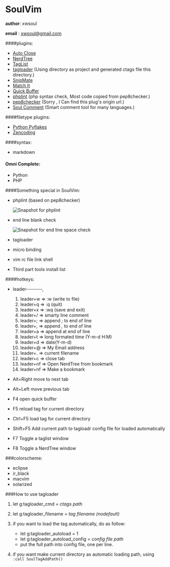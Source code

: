 SoulVim
==============

**author**: xwsoul

**email** : xwsoul@gmail.com


####plugins:

* [Auto Close](http://www.vim.org/scripts/script.php?script_id=2009)
* [NerdTree](http://www.vim.org/scripts/script.php?script_id=1658)
* [TagList](http://www.vim.org/scripts/script.php?script_id=273)
* [tagloader](https://github.com/xwsoul/SoulVim/blob/master/plugin/tagloader.vim) (Using directory as project and generated ctags file this directory.)
* [SnipMate](http://www.vim.org/scripts/script.php?script_id=2540)
* [Match It](http://www.vim.org/scripts/script.php?script_id=39)
* [Quick Buffer](http://vim.sourceforge.net/scripts/script.php?script_id=1910)
* [phplint](https://github.com/xwsoul/SoulVim/blob/master/plugin/phplint.vim) (php syntax check, Most code copied from pep8checker.)
* [pep8checker](https://github.com/xwsoul/SoulVim/blob/master/plugin/pep8checker.vim) (Sorry , I Can find this plug's origin url.)
* [Soul Comment](https://github.com/xwsoul/SoulVim/blob/master/plugin/SoulComment.vim) (Smart comment tool for many languages.)


####filetype plugins:

* [Python Pyflakes](https://github.com/nvie/vim-pyflakes)
* [Zencoding](http://www.vim.org/scripts/script.php?script_id=2981)


####syntax:

* markdown


#### Omni Complete:

* Python
* PHP


####Something special in SoulVim:

* phplint (based on pep8checker)

	![Snapshot for phplint][phplint]

* end line blank check

	![Snapshot for end line space check][blankcheck]

* tagloader
* micro binding
* vim rc file link shell
* Third part tools install list


####hotkeys:

* leader--------,

	1. leader+w  => :w (write to file)
	2. leader+q  => :q (quit)
	2. leader+x  => :wq (save and exit)
	3. leader+/  => smarty line comment
	8. leader+;  => append *;* to end of line
	8. leader+,  => append *,* to end of line
	8. leader+a  => append at end of line
	4. leader+t  => long formated time (Y-m-d H:M)
	5. leader+d  => date(Y-m-d)
	6. leader+@  => My Email address
	7. leader+.  => current filename
	7. leader+c  => close tab
	9. leader+nf => Open NerdTree from bookmark
	9. leader+nf => Make a bookmark

* Alt+Right		move to next tab
* Alt+Left		move previous tab
* F4			open quick buffer
* F5			reload tag for current directory
* Ctrl+F5		load tag for current directory
* Shift+F5		Add current path to tagloadr config file for loaded automatically
* F7			Toggle a taglist window
* F8			Toggle a NerdTree window


###colorscheme:

* eclipse
* ir_black
* macvim
* solarized

###How to use tagloader

1. let g:tagloader_cmd = *ctags path*
2. let g:tagloader_filename = *tag filename (nodefault)*
3. if you want to load the tag automatically, do as follow:

	* let g:tagloader_autoload = 1
	* let g:tagloader_autoload_config = *config file path*
	* put the full path into config file, one per line.

4. if you want make current directory as automatic loading path, using `:call SoulTagAddPath()`

[phplint]: http://farm7.static.flickr.com/6008/5979704329_a1899d79e1.jpg "PHPLint Snapshot"
[blankcheck]: http://farm7.static.flickr.com/6169/6197718003_73fb0b93fa_b.jpg "End line blank check."


